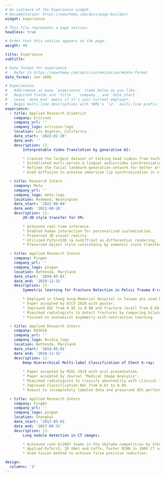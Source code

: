 ```yaml
---
# An instance of the Experience widget.
# Documentation: https://wowchemy.com/docs/page-builder/
widget: experience

# This file represents a page section.
headless: true

# Order that this section appears on the page.
weight: 40

title: Experience
subtitle:

# Date format for experience
#   Refer to https://wowchemy.com/docs/customization/#date-format
date_format: Jan 2006

# Experiences.
#   Add/remove as many `experience` items below as you like.
#   Required fields are `title`, `company`, and `date_start`.
#   Leave `date_end` empty if it's your current employer.
#   Begin multi-line descriptions with YAML's `|2-` multi-line prefix.
experience:
  - title: Applied Research Scientist
    company: Ericsson
    company_url: ''
    company_logo: ericsson-logo
    location: Los Angeles, California
    date_start: '2023-02-20'
    date_end: ''
    description: |2-
        Interpretable Video Translation by generative AI:

        * Created the largest dataset of talking head videos from YouTube. 
        * Established multi-person & lingual audio/video synchronization.
        * Refined the facial landmark generation network for better articulation. 
        * Used diffusion to achieve immersive lip synchronization in videos with translated audio.

  - title: Research Intern
    company: Meta
    company_url: ''
    company_logo: meta-logo
    location: Redmond, Washington
    date_start: '2022-06-04'
    date_end: '2022-08-26'
    description: |2-
        2D-3D style transfer for VR:

        * Achieved real-time inference.
        * Enabled human interaction for personalized customization.
        * Preserved 3D visual reality.
        * Utilized PyTorch3D \& nvdiffrast as differential rendering.
        * Preserved object style consistency by semantic style transfer.

  - title: Applied Research Intern
    company: PingAn
    company_url: ''
    company_logo: pingan
    location: Bethesda, Maryland
    date_start: '2019-05-01'
    date_end: '2019-12-31'
    description: |2-
        Symmetric learning for Fracture Detection in Pelvic Trauma X-ray:

        * Deployed in Chang Gung Memorial Hospital in Taiwan ans used by > 5000 patients. 
        * Paper accepted by ECCV 2020 with poster.
        * Improved AUC from 0.95 to 0.98 and fracture recall from 0.89 to 0.93 (FPR=0.1).
        * Mimicked radiologists to detect fractures by comparing bilateral symmetric regions.
        * Focused on anatomical asymmetry with contrastive learning.

  - title: Applied Research Intern
    company: NVIDIA
    company_url: ''
    company_logo: Nvidia_logo
    location: Bethesda, Maryland
    date_start: '2018-05-01'
    date_end: '2018-12-31'
    description: |2-
        Deep Hierarchical Multi-label Classification of Chest X-ray:
    
        * Paper accepted by MIDL 2019 with oral presentation.
        * Paper accepted by Journal "Medical Image Analysis".
        * Mimicked radiologists to classify abnormality with clinical taxonomy.
        * Improved classification AUC from 0.87 to 0.89.
        * Robust to incompletely labeled data and preserved 85% performance drop.

  - title: Applied Research Intern
    company: PingAn
    company_url: ''
    company_logo: pingan
    location: Shanghai
    date_start: '2017-05-01'
    date_end: '2017-08-31'
    description: |2-
        Lung nodule detection in CT images:

        * Achieved rank 6/2887 teams in the Skylake competition by Intel and Alibaba.
        * Applied PyTorch, 3D UNet and Caffe, Faster RCNN in 1000 CT scans.
        * Used fusion method to achieve false positive reduction.

design:
  columns: '2'
---
```


